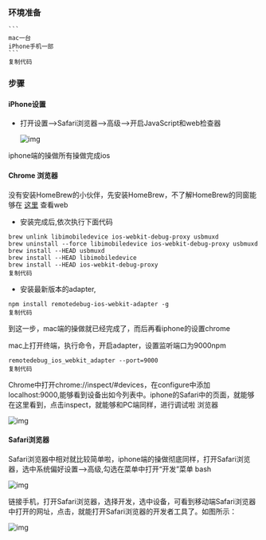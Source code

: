 ### 环境准备

````
```
mac一台
iPhone手机一部
```
复制代码
````

### 步骤

#### iPhone设置

- 打开设置-->Safari浏览器-->高级-->开启JavaScript和web检查器

  ![img](https://resource.shangmayuan.com/droxy-blog/2019/11/08/f6ca6f9310d843dea4622f583b2cf234-1.jpg)

iphone端的操做所有操做完成ios

#### Chrome 浏览器

没有安装HomeBrew的小伙伴，先安装HomeBrew，不了解HomeBrew的同窗能够在 [这里](https://www.caniuse.com/) 查看web

- 安装完成后,依次执行下面代码

```
brew unlink libimobiledevice ios-webkit-debug-proxy usbmuxd
brew uninstall --force libimobiledevice ios-webkit-debug-proxy usbmuxd
brew install --HEAD usbmuxd
brew install --HEAD libimobiledevice
brew install --HEAD ios-webkit-debug-proxy
复制代码
```

- 安装最新版本的adapter,

```
npm install remotedebug-ios-webkit-adapter -g
复制代码
```

到这一步，mac端的操做就已经完成了，而后再看iphone的设置chrome

mac上打开终端，执行命令，开启adapter，设置监听端口为9000npm

```
remotedebug_ios_webkit_adapter --port=9000
复制代码
```

Chrome中打开chrome://inspect/#devices，在configure中添加localhost:9000,能够看到设备出如今列表中。iphone的Safari中的页面，就能够在这里看到，点击inspect，就能够和PC端同样，进行调试啦 浏览器

![img](https://md4zk.oss-cn-beijing.aliyuncs.com/img/5f3d6b0aaad74604a9f376e7601a2d9c-1.jpg)



#### Safari浏览器

Safari浏览器中相对就比较简单啦，iphone端的操做彻底同样，打开Safari浏览器，选中系统偏好设置-->高级,勾选在菜单中打开“开发”菜单 bash

![img](https://md4zk.oss-cn-beijing.aliyuncs.com/img/587a11350b6a4b39a19af8a2faae3867-1.jpg)

链接手机，打开Safari浏览器，选择开发，选中设备，可看到移动端Safari浏览器中打开的网址，点击，就能打开Safari浏览器的开发者工具了。如图所示：

![img](https://md4zk.oss-cn-beijing.aliyuncs.com/img/75524221bfd64b938693dad73c1ddd25-1.jpg)



 